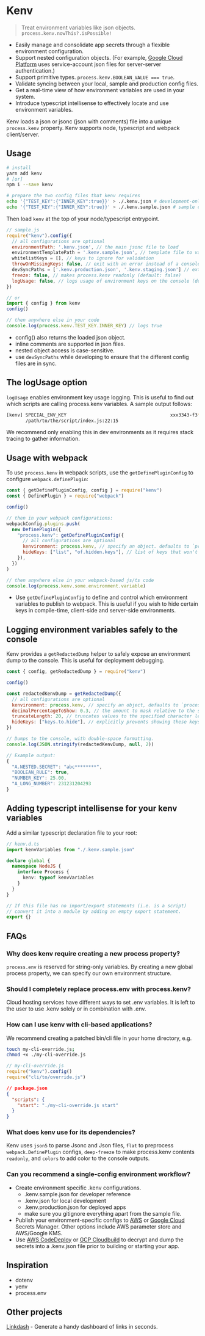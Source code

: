 # Kenv

> Treat environment variables like json objects. `process.kenv.nowThis?.isPossible!`

- Easily manage and consolidate app secrets through a flexible environment configuration.
- Support nested configuration objects. (For example, [Google Cloud Platform](https://cloud.google.com/docs/authentication/production) uses
  service-account json files for server-server authentication.)
- Support primitive types. `process.kenv.BOOLEAN_VALUE === true`.
- Validate syncing between your local, sample and production config files.
- Get a real-time view of how environment variables are used in your system.
- Introduce typescript intellisense to effectively locate and use environment variables.

Kenv loads a json or jsonc (json with comments) file into a unique
`process.kenv` property. Kenv supports node, typescript and webpack client/server.

## Usage

```sh
# install
yarn add kenv
# [or]
npm i --save kenv

# prepare the two config files that kenv requires
echo '{"TEST_KEY":{"INNER_KEY":true}}' > ./.kenv.json # development-only config
echo '{"TEST_KEY":{"INNER_KEY":true}}' > ./.kenv.sample.json # sample config committed to source
```

Then load `kenv` at the top of your node/typescript entrypoint.

```javascript
// sample.js
require("kenv").config({
  // all configurations are optional
  environmentPath: '.kenv.json', // the main jsonc file to load
  environmentTemplatePath = '.kenv.sample.json', // template file to validate syncing
  whitelistKeys = [], // keys to ignore for validation
  throwOnMissingKeys: false, // exit with an error instead of a console.warn when keys are out of sync  (default: false)
  devSyncPaths = ['.kenv.production.json', '.kenv.staging.json'] // extra config files to validate syncing during development
  freeze: false, // makes process.kenv readonly (default: false)
  logUsage: false, // logs usage of environment keys on the console (default: false)
})

// or
import { config } from kenv
config()

// then anywhere else in your code
console.log(process.kenv.TEST_KEY.INNER_KEY) // logs true
```

- config() also returns the loaded json object.
- inline comments are supported in json files.
- nested object access is case-sensitive.
- use `devSyncPaths` while developing to ensure that the different config
  files are in sync.

## The logUsage option

`logUsage` enables environment key usage logging. This is useful to find out
which scripts are calling process.kenv variables. A sample output follows:

```sh
[kenv] SPECIAL_ENV_KEY                                      xxx3343-f3*********
       /path/to/the/script/index.js:22:15
```

We recommend only enabling this in dev environments as it requires stack
tracing to gather information.

## Usage with webpack

To use `process.kenv` in webpack scripts, use the `getDefinePluginConfig` to configure `webpack.definePlugin`:

```javascript
const { getDefinePluginConfig, config } = require("kenv")
const { DefinePlugin } = require("webpack")

config()

// then in your webpack configurations:
webpackConfig.plugins.push(
  new DefinePlugin({
    "process.kenv": getDefinePluginConfig({
      // all configurations are optional
      kenvironment: process.kenv, // specify an object. defaults to `process.kenv`
      hideKeys: ["list", "of.hidden.keys"], // list of keys that won't be published to webpack (case-sensitive)
    }),
  })
)

// then anywhere else in your webpack-based js/ts code
console.log(process.kenv.some.environment.variable)
```

- Use `getDefinePluginConfig` to define and control which environment
  variables to publish to webpack. This is useful if you wish to hide certain
  keys in compile-time, client-side and server-side environments.

## Logging environment variables safely to the console

Kenv provides a `getRedactedDump` helper to safely expose an
environment dump to the console. This is useful for deployment debugging.

```javascript
const { config, getRedactedDump } = require("kenv")

config()

const redactedKenvDump = getRedactedDump({
  // all configurations are optional
  kenvironment: process.kenv, // specify an object, defaults to `process.kenv`
  decimalPercentageToShow: 0.3, // the amount to mask relative to the size of the string
  truncateLength: 20, // truncates values to the specified character length
  hideKeys: ["keys.to.hide"], // explicitly prevents showing these keys
})

// Dumps to the console, with double-space formatting.
console.log(JSON.stringify(redactedKenvDump, null, 2))

// Example output:
{
  "A.NESTED.SECRET": "abc********",
  "BOOLEAN_RULE": true,
  "NUMBER_KEY": 25.00,
  "A_LONG_NUMBER": 231231204293
}
```

## Adding typescript intellisense for your kenv variables

Add a similar typescript declaration file to your root:

```typescript
// kenv.d.ts
import kenvVariables from "./.kenv.sample.json"

declare global {
  namespace NodeJS {
    interface Process {
      kenv: typeof kenvVariables
    }
  }
}

// If this file has no import/export statements (i.e. is a script)
// convert it into a module by adding an empty export statement.
export {}
```

## FAQs

### Why does kenv require creating a new process property?

`process.env` is reserved for string-only variables. By creating a new global
process property, we can specify our own environment structure.

### Should I completely replace process.env with process.kenv?

Cloud hosting services have different ways to set .env variables. It is left to
the user to use .kenv solely or in combination with .env.

### How can I use kenv with cli-based applications?

We recommend creating a patched bin/cli file in your home directory, e.g.

```sh
touch my-cli-override.js;
chmod +x ./my-cli-override.js
```

```javascript
// my-cli-override.js
require("kenv").config()
require("cli/to/override.js")
```

```json
// package.json
{
  "scripts": {
    "start": "./my-cli-override.js start"
  }
}
```

### What does kenv use for its dependencies?

Kenv uses `json5` to parse Jsonc and Json files, `flat` to
preprocess `webpack.DefinePlugin` configs, `deep-freeze` to
make process.kenv contents `readonly`, and `colors` to add color to the
console outputs.

### Can you recommend a single-config environment workflow?

- Create environment specific .kenv configurations.
  - .kenv.sample.json for developer reference
  - .kenv.json for local development
  - .kenv.production.json for deployed apps
  - make sure you gitignore everything apart from the sample file.
- Publish your environment-specific configs to [AWS](https://docs.aws.amazon.com/secretsmanager/) or [Google
  Cloud](https://cloud.google.com/secret-manager) Secrets Manager. Other options include
  AWS parameter store and AWS/Google KMS.
- Use [AWS CodeDeploy](https://aws.amazon.com/codedeploy/) or [GCP
  Cloudbuild](https://cloud.google.com/cloud-build) to decrypt and dump the
  secrets into a .kenv.json file prior to building or starting your app.

## Inspiration

- dotenv
- yenv
- process.env

## Other projects

[Linkdash](https://github.com/igimanaloto/linkdash) - Generate a handy dashboard of links in seconds.
